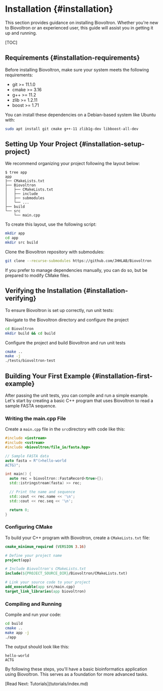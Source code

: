 # Installation {#installation}

This section provides guidance on installing Biovoltron. Whether you're new to Biovoltron or an experienced user, this guide will assist you in getting it up and running.

[TOC]

## Requirements {#installation-requirements}
Before installing Biovoltron, make sure your system meets the following requirements:

- git >= 11.1.0
- cmake >= 3.16
- g++ >= 11.2
- zlib >= 1.2.11
- boost >= 1.71

You can install these dependencies on a Debian-based system like Ubuntu with:
```bash
sudo apt install git cmake g++-11 zlib1g-dev libboost-all-dev
```

## Setting Up Your Project {#installation-setup-project}
We recommend organizing your project following the layout below:
```
$ tree app
app
├── CMakeLists.txt
├── Biovoltron
│   ├── CMakeLists.txt
│   ├── include
│   ├── submodules
│   └── ...
├── build
└── src
    └── main.cpp
```

To create this layout, use the following script:
```bash
mkdir app
cd app
mkdir src build
```

Clone the Biovoltron repository with submodules:
```bash
git clone --recurse-submodules https://github.com/JHHLAB/Biovoltron
```
If you prefer to manage dependencies manually, you can do so, but be prepared to modify CMake files.

## Verifying the Installation {#installation-verifying}
To ensure Biovoltron is set up correctly, run unit tests:

Navigate to the Biovoltron directory and configure the project
```bash
cd Biovoltron
mkdir build && cd build
```

Configure the project and build Biovoltron and run unit tests
```bash
cmake ..
make -j
./tests/biovoltron-test
```

## Building Your First Example {#installation-first-example}
After passing the unit tests, you can compile and run a simple example.
Let's start by creating a basic C++ program that uses Biovoltron to read a sample FASTA sequence.

### Writing the main.cpp File
Create a `main.cpp` file in the `src`directory with code like this:
```cpp
#include <iostream>
#include <sstream>
#include <biovoltron/file_io/fasta.hpp>

// Sample FASTA data
auto fasta = R"(>hello-world
ACTG)";

int main() {
  auto rec = biovoltron::FastaRecord<true>{};
  std::istringstream(fasta) >> rec;

  // Print the name and sequence
  std::cout << rec.name << '\n';
  std::cout << rec.seq << '\n';

  return 0;
}
```

### Configuring CMake
To build your C++ program with Biovoltron, create a `CMakeLists.txt` file:
```cmake
cmake_minimum_required (VERSION 3.16)

# Define your project name
project(app)

# Include Biovoltron's CMakeLists.txt
include(${PROJECT_SOURCE_DIR}/Biovoltron/CMakeLists.txt)

# Link your source code to your project
add_executable(app src/main.cpp)
target_link_libraries(app biovoltron)
```

### Compiling and Running
Compile and run your code:
```bash
cd build
cmake ..
make app -j
./app
```

The output should look like this:
```
hello-world
ACTG
```

By following these steps, you'll have a basic bioinformatics application using Biovoltron.
This serves as a foundation for more advanced tasks.

<span class="next_section_button">
[Read Next: Tutorials](tutorials/index.md)
</span>
